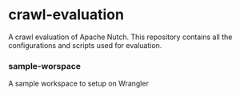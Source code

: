 # crawl-evaluation
A crawl evaluation of Apache Nutch. This repository contains all the configurations and scripts used for evaluation.

### sample-worspace
A sample workspace to setup on Wrangler
